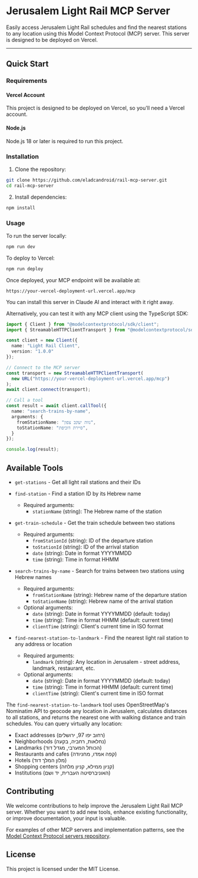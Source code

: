# Jerusalem Light Rail MCP Server

Easily access Jerusalem Light Rail schedules and find the nearest stations to any location using this Model Context Protocol (MCP) server. This server is designed to be deployed on Vercel.

---

## Quick Start

### Requirements

#### Vercel Account
This project is designed to be deployed on Vercel, so you'll need a Vercel account.

#### Node.js
Node.js 18 or later is required to run this project.

### Installation

1. Clone the repository:
```bash
git clone https://github.com/eladcandroid/rail-mcp-server.git
cd rail-mcp-server
```

2. Install dependencies:
```bash
npm install
```

### Usage

To run the server locally:
```bash
npm run dev
```

To deploy to Vercel:
```bash
npm run deploy
```

Once deployed, your MCP endpoint will be available at:
```
https://your-vercel-deployment-url.vercel.app/mcp
```

You can install this server in Claude AI and interact with it right away.

Alternatively, you can test it with any MCP client using the TypeScript SDK:

```typescript
import { Client } from "@modelcontextprotocol/sdk/client";
import { StreamableHTTPClientTransport } from "@modelcontextprotocol/sdk/client/streamableHttp";

const client = new Client({
  name: "Light Rail Client",
  version: "1.0.0"
});

// Connect to the MCP server
const transport = new StreamableHTTPClientTransport(
  new URL("https://your-vercel-deployment-url.vercel.app/mcp")
);
await client.connect(transport);

// Call a tool
const result = await client.callTool({
  name: "search-trains-by-name",
  arguments: {
    fromStationName: "נווה יעקב צפון",
    toStationName: "סיירת דוכיפת",
  }
});

console.log(result);
```

## Available Tools

* `get-stations` - Get all light rail stations and their IDs

* `find-station` - Find a station ID by its Hebrew name
  * Required arguments:
    * `stationName` (string): The Hebrew name of the station

* `get-train-schedule` - Get the train schedule between two stations
  * Required arguments:
    * `fromStationId` (string): ID of the departure station
    * `toStationId` (string): ID of the arrival station
    * `date` (string): Date in format YYYYMMDD
    * `time` (string): Time in format HHMM

* `search-trains-by-name` - Search for trains between two stations using Hebrew names
  * Required arguments:
    * `fromStationName` (string): Hebrew name of the departure station
    * `toStationName` (string): Hebrew name of the arrival station
  * Optional arguments:
    * `date` (string): Date in format YYYYMMDD (default: today)
    * `time` (string): Time in format HHMM (default: current time)
    * `clientTime` (string): Client's current time in ISO format

* `find-nearest-station-to-landmark` - Find the nearest light rail station to any address or location
  * Required arguments:
    * `landmark` (string): Any location in Jerusalem - street address, landmark, restaurant, etc.
  * Optional arguments:
    * `date` (string): Date in format YYYYMMDD (default: today)
    * `time` (string): Time in format HHMM (default: current time)
    * `clientTime` (string): Client's current time in ISO format

The `find-nearest-station-to-landmark` tool uses OpenStreetMap's Nominatim API to geocode any location in Jerusalem, calculates distances to all stations, and returns the nearest one with walking distance and train schedules. You can query virtually any location:

- Exact addresses (רחוב יפו 97, ירושלים)
- Neighborhoods (נחלאות, רחביה, בקעה)
- Landmarks (הכותל המערבי, מגדל דוד)
- Restaurants and cafes (קפה אמדו, מחניודה)
- Hotels (מלון המלך דוד)
- Shopping centers (קניון ממילא, קניון מלחה)
- Institutions (האוניברסיטה העברית, יד ושם)

## Contributing

We welcome contributions to help improve the Jerusalem Light Rail MCP server. Whether you want to add new tools, enhance existing functionality, or improve documentation, your input is valuable.

For examples of other MCP servers and implementation patterns, see the [Model Context Protocol servers repository](https://github.com/modelcontextprotocol/servers).

## License

This project is licensed under the MIT License.
